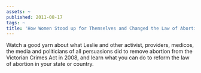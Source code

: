 ```yaml
---
assets: ~
published: 2011-08-17
tags: ~
title: 'How Women Stood up for Themselves and Changed the Law of Abortion '
---
```

Watch a good yarn about what Leslie and other activist, providers, medicos, the media and politicians of all persuasions did to remove abortion from the Victorian Crimes Act in 2008, and learn what you can do to reform the law of abortion in your state or country. 